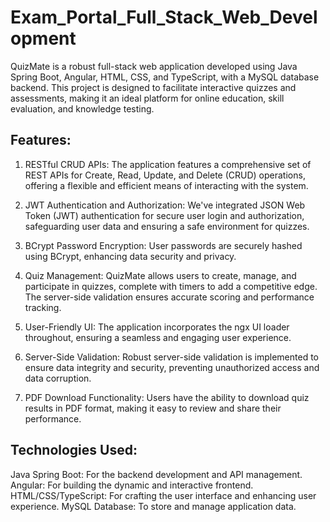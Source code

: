 # Exam_Portal_Full_Stack_Web_Development

QuizMate is a robust full-stack web application developed using Java Spring Boot, Angular, HTML, CSS, and TypeScript, with a MySQL database backend. This project is designed to facilitate interactive quizzes and assessments, making it an ideal platform for online education, skill evaluation, and knowledge testing.

## Features:

1. RESTful CRUD APIs: The application features a comprehensive set of REST APIs for Create, Read, Update, and Delete (CRUD) operations, offering a flexible and efficient means of interacting with the system.

2. JWT Authentication and Authorization: We've integrated JSON Web Token (JWT) authentication for secure user login and authorization, safeguarding user data and ensuring a safe environment for quizzes.

3. BCrypt Password Encryption: User passwords are securely hashed using BCrypt, enhancing data security and privacy.

4. Quiz Management: QuizMate allows users to create, manage, and participate in quizzes, complete with timers to add a competitive edge. The server-side validation ensures accurate scoring and performance tracking.

5. User-Friendly UI: The application incorporates the ngx UI loader throughout, ensuring a seamless and engaging user experience.

6. Server-Side Validation: Robust server-side validation is implemented to ensure data integrity and security, preventing unauthorized access and data corruption.

7. PDF Download Functionality: Users have the ability to download quiz results in PDF format, making it easy to review and share their performance.


## Technologies Used:
Java Spring Boot: For the backend development and API management.
Angular: For building the dynamic and interactive frontend.
HTML/CSS/TypeScript: For crafting the user interface and enhancing user experience.
MySQL Database: To store and manage application data.






